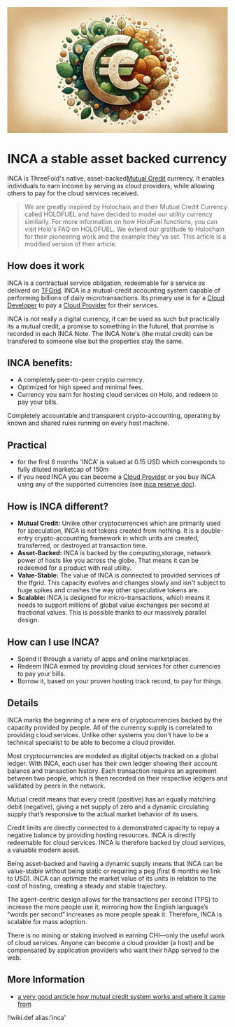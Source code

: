 
<!-- ![](img/chi.png) -->
![](img/chi2.png)

# INCA a stable asset backed currency

INCA is ThreeFold's native, asset-backed[Mutual Credit](p2p:mutualcredit) currency. It enables individuals to earn income by serving as cloud providers, while allowing others to pay for the cloud services received.

> We are greatly inspired by Holochain and their Mutual Credit Currency called HOLOFUEL and have decided to model our utility currency similarly. For more information on how HoloFuel functions, you can visit Holo's FAQ on HOLOFUEL. We extend our gratitude to Holochain for their pioneering work and the example they've set. This article is a modified version of their article.

## How does it work

INCA is a contractual service obligation, redeemable for a service as deliverd on [TFGrid](def:tfgrid.md). INCA is a mutual-credit accounting system capable of performing billions of daily microtransactions. Its primary use is for a [Cloud Developer](def:cloud_dev.md) to pay a [Cloud Provider](def:cloud_provider.md) for their services.

INCA is not really a digital currency, it can be used as such but practically its a mutual credit, a promise to something in the futurel, that promise is recorded in each INCA Note. The INCA Note's (the mutal credit) can be transfered to someone else but the properties stay the same.

## INCA benefits:

- A completely peer-to-peer crypto currency.
- Optimized for high speed and minimal fees.
- Currency you earn for hosting cloud services on Holo, and redeem to pay your bills.

Completely accountable and transparent crypto-accounting, operating by known and shared rules running on every host machine.

## Practical 

- for the first 6 months 'INCA' is valued at 0.15 USD which corresponds to fully diluted marketcap of 150m
- if you need INCA you can become a [Cloud Provider](def:cloud_provider.md) or you buy INCA using any of the supported currencies (see [inca reserve doc](reserve.md)).


## How is INCA different?

- **Mutual Credit:** Unlike other cryptocurrencies which are primarily used for speculation, INCA is not tokens created from nothing. It is a double-entry crypto-accounting framework in which units are created, transferred, or destroyed at transaction time.
- **Asset-Backed:** INCA is backed by the computing,storage, network power of hosts like you across the globe. That means it can be redeemed for a product with real utility.
- **Value-Stable:** The value of INCA is connected to provided services of the tfgrid. This capacity evolves and changes slowly and isn't subject to huge spikes and crashes the way other speculative tokens are.
- **Scalable:** INCA is designed for micro-transactions, which means it needs to support millions of global value exchanges per second at fractional values. This is possible thanks to our massively parallel design.

## How can I use INCA?

- Spend it through a variety of apps and online marketplaces.
- Redeem INCA earned by providing cloud services for other currencies to pay your bills.
- Borrow it, based on your proven hosting track record, to pay for things.

## Details

INCA marks the beginning of a new era of cryptocurrencies backed by the capacity provided by people. All of the currency supply is correlated to providing cloud services. Unlike other systems you don't have to be a technical specialist to be able to become a cloud provider.

Most cryptocurrencies are modeled as digital objects tracked on a global ledger. With INCA, each user has their own ledger showing their account balance and transaction history. Each transaction requires an agreement between two people, which is then recorded on their respective ledgers and validated by peers in the network.

Mutual credit means that every credit (positive) has an equally matching debit (negative), giving a net supply of zero and a dynamic circulating supply that’s responsive to the actual market behavior of its users.

Credit limits are directly connected to a demonstrated capacity to repay a negative balance by providing hosting resources. INCA is directly redeemable for cloud services. INCA is therefore backed by cloud services, a valuable modern asset.

Being asset-backed and having a dynamic supply means that INCA can be value-stable without being static or requiring a peg (first 6 months we link to USD). INCA can optimize the market value of its units in relation to the cost of hosting, creating a steady and stable trajectory.

The agent-centric design allows for the transactions per second (TPS) to increase the more people use it, mirroring how the English language’s “words per second” increases as more people speak it. Therefore, INCA is scalable for mass adoption.

There is no mining or staking involved in earning CHI—only the useful work of cloud services. Anyone can become a cloud provider (a host) and be compensated by application providers who want their hApp served to the web.

## More Information

- [a very good arcticle how mutual credit system works and where it came from](https://blog.holochain.org/mutual-credit-part-1-a-new-type-of-cryptocurrency-as-old-as-civilisation/)




!!wiki.def alias:'inca'